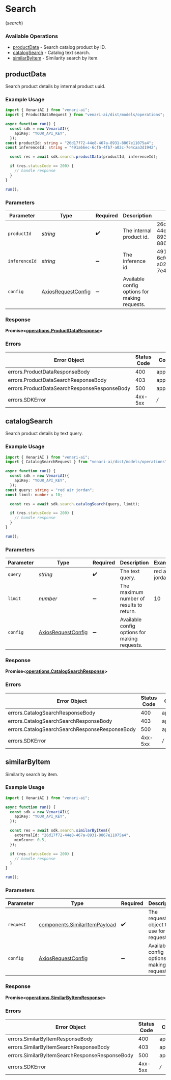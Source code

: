 # Search
(*search*)

### Available Operations

* [productData](#productdata) - Search catalog product by ID.
* [catalogSearch](#catalogsearch) - Catalog text search.
* [similarByItem](#similarbyitem) - Similarity search by item.

## productData

Search product details by internal product uuid.

### Example Usage

```typescript
import { VenariAI } from "venari-ai";
import { ProductDataRequest } from "venari-ai/dist/models/operations";

async function run() {
  const sdk = new VenariAI({
    apiKey: "YOUR_API_KEY",
  });
const productId: string = "26d17f72-44e8-467a-8931-8867e11075a4";
const inferenceId: string = "491a66ec-6cf6-4fb7-a02c-7e4caa3d1942";

  const res = await sdk.search.productData(productId, inferenceId);

  if (res.statusCode == 200) {
    // handle response
  }
}

run();
```

### Parameters

| Parameter                                                    | Type                                                         | Required                                                     | Description                                                  | Example                                                      |
| ------------------------------------------------------------ | ------------------------------------------------------------ | ------------------------------------------------------------ | ------------------------------------------------------------ | ------------------------------------------------------------ |
| `productId`                                                  | *string*                                                     | :heavy_check_mark:                                           | The internal product id.                                     | 26d17f72-44e8-467a-8931-8867e11075a4                         |
| `inferenceId`                                                | *string*                                                     | :heavy_minus_sign:                                           | The inference id.                                            | 491a66ec-6cf6-4fb7-a02c-7e4caa3d1942                         |
| `config`                                                     | [AxiosRequestConfig](https://axios-http.com/docs/req_config) | :heavy_minus_sign:                                           | Available config options for making requests.                |                                                              |


### Response

**Promise<[operations.ProductDataResponse](../../models/operations/productdataresponse.md)>**
### Errors

| Error Object                                 | Status Code                                  | Content Type                                 |
| -------------------------------------------- | -------------------------------------------- | -------------------------------------------- |
| errors.ProductDataResponseBody               | 400                                          | application/json                             |
| errors.ProductDataSearchResponseBody         | 403                                          | application/json                             |
| errors.ProductDataSearchResponseResponseBody | 500                                          | application/json                             |
| errors.SDKError                              | 4xx-5xx                                      | */*                                          |

## catalogSearch

Search product details by text query.

### Example Usage

```typescript
import { VenariAI } from "venari-ai";
import { CatalogSearchRequest } from "venari-ai/dist/models/operations";

async function run() {
  const sdk = new VenariAI({
    apiKey: "YOUR_API_KEY",
  });
const query: string = "red air jordan";
const limit: number = 10;

  const res = await sdk.search.catalogSearch(query, limit);

  if (res.statusCode == 200) {
    // handle response
  }
}

run();
```

### Parameters

| Parameter                                                    | Type                                                         | Required                                                     | Description                                                  | Example                                                      |
| ------------------------------------------------------------ | ------------------------------------------------------------ | ------------------------------------------------------------ | ------------------------------------------------------------ | ------------------------------------------------------------ |
| `query`                                                      | *string*                                                     | :heavy_check_mark:                                           | The text query.                                              | red air jordan                                               |
| `limit`                                                      | *number*                                                     | :heavy_minus_sign:                                           | The maximum number of results to return.                     | 10                                                           |
| `config`                                                     | [AxiosRequestConfig](https://axios-http.com/docs/req_config) | :heavy_minus_sign:                                           | Available config options for making requests.                |                                                              |


### Response

**Promise<[operations.CatalogSearchResponse](../../models/operations/catalogsearchresponse.md)>**
### Errors

| Error Object                                   | Status Code                                    | Content Type                                   |
| ---------------------------------------------- | ---------------------------------------------- | ---------------------------------------------- |
| errors.CatalogSearchResponseBody               | 400                                            | application/json                               |
| errors.CatalogSearchSearchResponseBody         | 403                                            | application/json                               |
| errors.CatalogSearchSearchResponseResponseBody | 500                                            | application/json                               |
| errors.SDKError                                | 4xx-5xx                                        | */*                                            |

## similarByItem

Similarity search by item.

### Example Usage

```typescript
import { VenariAI } from "venari-ai";

async function run() {
  const sdk = new VenariAI({
    apiKey: "YOUR_API_KEY",
  });

  const res = await sdk.search.similarByItem({
    externalId: "26d17f72-44e8-467a-8931-8867e11075a4",
    minScore: 0.5,
  });

  if (res.statusCode == 200) {
    // handle response
  }
}

run();
```

### Parameters

| Parameter                                                                      | Type                                                                           | Required                                                                       | Description                                                                    |
| ------------------------------------------------------------------------------ | ------------------------------------------------------------------------------ | ------------------------------------------------------------------------------ | ------------------------------------------------------------------------------ |
| `request`                                                                      | [components.SimilarItemPayload](../../models/components/similaritempayload.md) | :heavy_check_mark:                                                             | The request object to use for the request.                                     |
| `config`                                                                       | [AxiosRequestConfig](https://axios-http.com/docs/req_config)                   | :heavy_minus_sign:                                                             | Available config options for making requests.                                  |


### Response

**Promise<[operations.SimilarByItemResponse](../../models/operations/similarbyitemresponse.md)>**
### Errors

| Error Object                                   | Status Code                                    | Content Type                                   |
| ---------------------------------------------- | ---------------------------------------------- | ---------------------------------------------- |
| errors.SimilarByItemResponseBody               | 400                                            | application/json                               |
| errors.SimilarByItemSearchResponseBody         | 403                                            | application/json                               |
| errors.SimilarByItemSearchResponseResponseBody | 500                                            | application/json                               |
| errors.SDKError                                | 4xx-5xx                                        | */*                                            |
